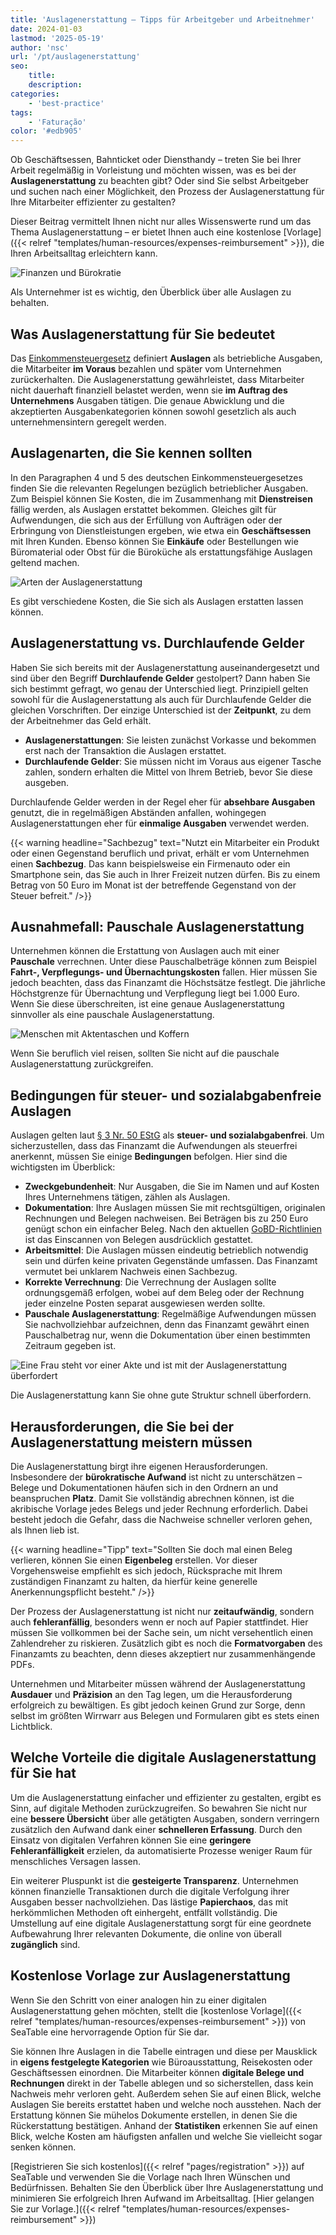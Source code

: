```yaml
---
title: 'Auslagenerstattung – Tipps für Arbeitgeber und Arbeitnehmer'
date: 2024-01-03
lastmod: '2025-05-19'
author: 'nsc'
url: '/pt/auslagenerstattung'
seo:
    title:
    description:
categories:
    - 'best-practice'
tags:
    - 'Faturação'
color: '#edb905'
---
```


Ob Geschäftsessen, Bahnticket oder Diensthandy – treten Sie bei Ihrer Arbeit regelmäßig in Vorleistung und möchten wissen, was es bei der **Auslagenerstattung** zu beachten gibt? Oder sind Sie selbst Arbeitgeber und suchen nach einer Möglichkeit, den Prozess der Auslagenerstattung für Ihre Mitarbeiter effizienter zu gestalten?

Dieser Beitrag vermittelt Ihnen nicht nur alles Wissenswerte rund um das Thema Auslagenerstattung – er bietet Ihnen auch eine kostenlose [Vorlage]({{< relref "templates/human-resources/expenses-reimbursement" >}}), die Ihren Arbeitsalltag erleichtern kann.

![Finanzen und Bürokratie](3d-rendering-finanzgeschaeftskonzept-fuer-steuerzahlungen-711x533.jpg)

Als Unternehmer ist es wichtig, den Überblick über alle Auslagen zu behalten.

## Was Auslagenerstattung für Sie bedeutet

Das [Einkommensteuergesetz](https://www.gesetze-im-internet.de/estg/) definiert **Auslagen** als betriebliche Ausgaben, die Mitarbeiter **im Voraus** bezahlen und später vom Unternehmen zurückerhalten. Die Auslagenerstattung gewährleistet, dass Mitarbeiter nicht dauerhaft finanziell belastet werden, wenn sie **im Auftrag des Unternehmens** Ausgaben tätigen. Die genaue Abwicklung und die akzeptierten Ausgabenkategorien können sowohl gesetzlich als auch unternehmensintern geregelt werden.

## Auslagenarten, die Sie kennen sollten

In den Paragraphen 4 und 5 des deutschen Einkommensteuergesetzes finden Sie die relevanten Regelungen bezüglich betrieblicher Ausgaben. Zum Beispiel können Sie Kosten, die im Zusammenhang mit **Dienstreisen** fällig werden, als Auslagen erstattet bekommen. Gleiches gilt für Aufwendungen, die sich aus der Erfüllung von Aufträgen oder der Erbringung von Dienstleistungen ergeben, wie etwa ein **Geschäftsessen** mit Ihren Kunden. Ebenso können Sie **Einkäufe** oder Bestellungen wie Büromaterial oder Obst für die Büroküche als erstattungsfähige Auslagen geltend machen.

![Arten der Auslagenerstattung](Pastel-Aesthetic-Minimalist-Lifestyle-Tips-List-Instagram-Post-2-711x711.png)

Es gibt verschiedene Kosten, die Sie sich als Auslagen erstatten lassen können.

## Auslagenerstattung vs. Durchlaufende Gelder

Haben Sie sich bereits mit der Auslagenerstattung auseinandergesetzt und sind über den Begriff **Durchlaufende Gelder** gestolpert? Dann haben Sie sich bestimmt gefragt, wo genau der Unterschied liegt. Prinzipiell gelten sowohl für die Auslagenerstattung als auch für Durchlaufende Gelder die gleichen Vorschriften. Der einzige Unterschied ist der **Zeitpunkt**, zu dem der Arbeitnehmer das Geld erhält.

- **Auslagenerstattungen**: Sie leisten zunächst Vorkasse und bekommen erst nach der Transaktion die Auslagen erstattet.
- **Durchlaufende Gelder**: Sie müssen nicht im Voraus aus eigener Tasche zahlen, sondern erhalten die Mittel von Ihrem Betrieb, bevor Sie diese ausgeben.

Durchlaufende Gelder werden in der Regel eher für **absehbare Ausgaben** genutzt, die in regelmäßigen Abständen anfallen, wohingegen Auslagenerstattungen eher für **einmalige Ausgaben** verwendet werden.

{{< warning headline="Sachbezug" text="Nutzt ein Mitarbeiter ein Produkt oder einen Gegenstand beruflich und privat, erhält er vom Unternehmen einen **Sachbezug**. Das kann beispielsweise ein Firmenauto oder ein Smartphone sein, das Sie auch in Ihrer Freizeit nutzen dürfen. Bis zu einem Betrag von 50 Euro im Monat ist der betreffende Gegenstand von der Steuer befreit." />}}

## Ausnahmefall: Pauschale Auslagenerstattung

Unternehmen können die Erstattung von Auslagen auch mit einer **Pauschale** verrechnen. Unter diese Pauschalbeträge können zum Beispiel **Fahrt-, Verpflegungs- und Übernachtungskosten** fallen. Hier müssen Sie jedoch beachten, dass das Finanzamt die Höchstsätze festlegt. Die jährliche Höchstgrenze für Übernachtung und Verpflegung liegt bei 1.000 Euro. Wenn Sie diese überschreiten, ist eine genaue Auslagenerstattung sinnvoller als eine pauschale Auslagenerstattung.

![Menschen mit Aktentaschen und Koffern](19320-711x284.jpg)

Wenn Sie beruflich viel reisen, sollten Sie nicht auf die pauschale Auslagenerstattung zurückgreifen.

## Bedingungen für steuer- und sozialabgabenfreie Auslagen

Auslagen gelten laut [§ 3 Nr. 50 EStG](https://www.gesetze-im-internet.de/estg/__3.html) als **steuer- und sozialabgabenfrei**. Um sicherzustellen, dass das Finanzamt die Aufwendungen als steuerfrei anerkennt, müssen Sie einige **Bedingungen** befolgen. Hier sind die wichtigsten im Überblick:

- **Zweckgebundenheit**: Nur Ausgaben, die Sie im Namen und auf Kosten Ihres Unternehmens tätigen, zählen als Auslagen.
- **Dokumentation**: Ihre Auslagen müssen Sie mit rechtsgültigen, originalen Rechnungen und Belegen nachweisen. Bei Beträgen bis zu 250 Euro genügt schon ein einfacher Beleg. Nach den aktuellen [GoBD-Richtlinien](https://ao.bundesfinanzministerium.de/ao/2021/Anhaenge/BMF-Schreiben-und-gleichlautende-Laendererlasse/Anhang-64/anhang-64.html) ist das Einscannen von Belegen ausdrücklich gestattet.
- **Arbeitsmittel**: Die Auslagen müssen eindeutig betrieblich notwendig sein und dürfen keine privaten Gegenstände umfassen. Das Finanzamt vermutet bei unklarem Nachweis einen Sachbezug.
- **Korrekte Verrechnung**: Die Verrechnung der Auslagen sollte ordnungsgemäß erfolgen, wobei auf dem Beleg oder der Rechnung jeder einzelne Posten separat ausgewiesen werden sollte.
- **Pauschale Auslagenerstattung**: Regelmäßige Aufwendungen müssen Sie nachvollziehbar aufzeichnen, denn das Finanzamt gewährt einen Pauschalbetrag nur, wenn die Dokumentation über einen bestimmten Zeitraum gegeben ist.

![Eine Frau steht vor einer Akte und ist mit der Auslagenerstattung überfordert](9276421-e1704291543704.jpg)

Die Auslagenerstattung kann Sie ohne gute Struktur schnell überfordern.

## Herausforderungen, die Sie bei der Auslagenerstattung meistern müssen

Die Auslagenerstattung birgt ihre eigenen Herausforderungen. Insbesondere der **bürokratische Aufwand** ist nicht zu unterschätzen – Belege und Dokumentationen häufen sich in den Ordnern an und beanspruchen **Platz**. Damit Sie vollständig abrechnen können, ist die akribische Vorlage jedes Belegs und jeder Rechnung erforderlich. Dabei besteht jedoch die Gefahr, dass die Nachweise schneller verloren gehen, als Ihnen lieb ist.

{{< warning headline="Tipp" text="Sollten Sie doch mal einen Beleg verlieren, können Sie einen **Eigenbeleg** erstellen. Vor dieser Vorgehensweise empfiehlt es sich jedoch, Rücksprache mit Ihrem zuständigen Finanzamt zu halten, da hierfür keine generelle Anerkennungspflicht besteht." />}}

Der Prozess der Auslagenerstattung ist nicht nur **zeitaufwändig**, sondern auch **fehleranfällig**, besonders wenn er noch auf Papier stattfindet. Hier müssen Sie vollkommen bei der Sache sein, um nicht versehentlich einen Zahlendreher zu riskieren. Zusätzlich gibt es noch die **Formatvorgaben** des Finanzamts zu beachten, denn dieses akzeptiert nur zusammenhängende PDFs.

Unternehmen und Mitarbeiter müssen während der Auslagenerstattung **Ausdauer** und **Präzision** an den Tag legen, um die Herausforderung erfolgreich zu bewältigen. Es gibt jedoch keinen Grund zur Sorge, denn selbst im größten Wirrwarr aus Belegen und Formularen gibt es stets einen Lichtblick.

## Welche Vorteile die digitale Auslagenerstattung für Sie hat

Um die Auslagenerstattung einfacher und effizienter zu gestalten, ergibt es Sinn, auf digitale Methoden zurückzugreifen. So bewahren Sie nicht nur eine **bessere Übersicht** über alle getätigten Ausgaben, sondern verringern zusätzlich den Aufwand dank einer **schnelleren Erfassung**. Durch den Einsatz von digitalen Verfahren können Sie eine **geringere Fehleranfälligkeit** erzielen, da automatisierte Prozesse weniger Raum für menschliches Versagen lassen.

Ein weiterer Pluspunkt ist die **gesteigerte Transparenz**. Unternehmen können finanzielle Transaktionen durch die digitale Verfolgung ihrer Ausgaben besser nachvollziehen. Das lästige **Papierchaos**, das mit herkömmlichen Methoden oft einhergeht, entfällt vollständig. Die Umstellung auf eine digitale Auslagenerstattung sorgt für eine geordnete Aufbewahrung Ihrer relevanten Dokumente, die online von überall **zugänglich** sind.

## Kostenlose Vorlage zur Auslagenerstattung

Wenn Sie den Schritt von einer analogen hin zu einer digitalen Auslagenerstattung gehen möchten, stellt die [kostenlose Vorlage]({{< relref "templates/human-resources/expenses-reimbursement" >}}) von SeaTable eine hervorragende Option für Sie dar.

Sie können Ihre Auslagen in die Tabelle eintragen und diese per Mausklick in **eigens festgelegte Kategorien** wie Büroausstattung, Reisekosten oder Geschäftsessen einordnen. Die Mitarbeiter können **digitale Belege und Rechnungen** direkt in der Tabelle ablegen und so sicherstellen, dass kein Nachweis mehr verloren geht. Außerdem sehen Sie auf einen Blick, welche Auslagen Sie bereits erstattet haben und welche noch ausstehen. Nach der Erstattung können Sie mühelos Dokumente erstellen, in denen Sie die Rückerstattung bestätigen. Anhand der **Statistiken** erkennen Sie auf einen Blick, welche Kosten am häufigsten anfallen und welche Sie vielleicht sogar senken können.

[Registrieren Sie sich kostenlos]({{< relref "pages/registration" >}}) auf SeaTable und verwenden Sie die Vorlage nach Ihren Wünschen und Bedürfnissen. Behalten Sie den Überblick über Ihre Auslagenerstattung und minimieren Sie erfolgreich Ihren Aufwand im Arbeitsalltag. [Hier gelangen Sie zur Vorlage.]({{< relref "templates/human-resources/expenses-reimbursement" >}})
